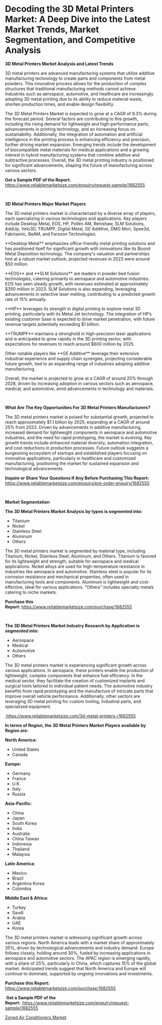 <p><h1>Decoding the 3D Metal Printers Market: A Deep Dive into the Latest Market Trends, Market Segmentation, and Competitive Analysis</h1></p><p><strong>3D Metal Printers Market Analysis and Latest Trends</strong></p>
<p><p>3D metal printers are advanced manufacturing systems that utilize additive manufacturing technology to create parts and components from metal powders. This innovative process allows for the production of complex structures that traditional manufacturing methods cannot achieve. Industries such as aerospace, automotive, and healthcare are increasingly adopting 3D metal printing due to its ability to reduce material waste, shorten production times, and enable design flexibility.</p><p>The 3D Metal Printers Market is expected to grow at a CAGR of 9.3% during the forecast period. Several factors are contributing to this growth, including the rising demand for lightweight and high-performance parts, advancements in printing technology, and an increasing focus on sustainability. Additionally, the integration of automation and artificial intelligence in the printing process is enhancing efficiency and precision, further driving market expansion. Emerging trends include the development of biocompatible metal materials for medical applications and a growing interest in hybrid manufacturing systems that combine additive and subtractive processes. Overall, the 3D metal printing industry is positioned for significant advancements, shaping the future of manufacturing across various sectors.</p></p>
<p><strong>Get a Sample PDF of the Report:&nbsp;</strong> <a href="https://www.reliablemarketsize.com/enquiry/request-sample/1682555?utm_campaign=1743&utm_medium=2&utm_source=Github&utm_content=ia&utm_term=17022025&utm_id=3d-metal-printers">https://www.reliablemarketsize.com/enquiry/request-sample/1682555</a></p>
<p>&nbsp;</p>
<p><strong>3D Metal Printers Major Market Players</strong></p>
<p><p>The 3D metal printers market is characterized by a diverse array of players, each specializing in various technologies and applications. Key players include Desktop Metal, EOS, HP, Pollen AM, Renishaw, SLM Solutions, AddUp, Velo3D, TRUMPF, Digital Metal, GE Additive, DMG Mori, Spee3d, Fabrisonic, BeAM, and Farsoon Technologies.</p><p>**Desktop Metal** emphasizes office-friendly metal printing solutions and has positioned itself for significant growth with innovations like its Bound Metal Deposition technology. The company's valuation and partnerships hint at a robust market outlook; projected revenues in 2023 were around $50 million.</p><p>**EOS** and **SLM Solutions** are leaders in powder bed fusion technologies, catering primarily to aerospace and automotive industries. EOS has seen steady growth, with revenues estimated at approximately $350 million in 2023. SLM Solutions is also expanding, leveraging advancements in selective laser melting, contributing to a predicted growth rate of 15% annually.</p><p>**HP** leverages its strength in digital printing to explore metal 3D printing, particularly with its Metal Jet technology. The integration of HP’s existing customer base is expected to drive market penetration, with future revenue targets potentially exceeding $1 billion.</p><p>**TRUMPF** maintains a stronghold in high-precision laser applications and is anticipated to grow rapidly in the 3D printing sector, with expectations for revenues to reach around $600 million by 2025. </p><p>Other notable players like **GE Additive** leverage their extensive industrial experience and supply chain synergies, projecting considerable future growth, tied to an expanding range of industries adopting additive manufacturing.</p><p>Overall, the market is projected to grow at a CAGR of around 25% through 2028, driven by increasing adoption in various sectors such as aerospace, medical, and automotive, amid advancements in technology and materials.</p></p>
<p>&nbsp;</p>
<p><strong>What Are The Key Opportunities For 3D Metal Printers Manufacturers?</strong></p>
<p><p>The 3D metal printers market is poised for substantial growth, projected to reach approximately $1.1 billion by 2025, expanding at a CAGR of around 25% from 2023. Driven by advancements in additive manufacturing, increased demand for lightweight components in aerospace and automotive industries, and the need for rapid prototyping, the market is evolving. Key growth trends include enhanced material diversity, automation integration, and cost reductions in production processes. Future outlook suggests a burgeoning ecosystem of startups and established players focusing on innovative applications, particularly in healthcare and customized manufacturing, positioning the market for sustained expansion and technological advancements.</p></p>
<p><strong>Inquire or Share Your Questions If Any Before Purchasing This Report:</strong> <a href="https://www.reliablemarketsize.com/enquiry/pre-order-enquiry/1682555?utm_campaign=1743&utm_medium=2&utm_source=Github&utm_content=ia&utm_term=17022025&utm_id=3d-metal-printers">https://www.reliablemarketsize.com/enquiry/pre-order-enquiry/1682555</a></p>
<p>&nbsp;</p>
<p><strong>Market Segmentation</strong></p>
<p><strong>The 3D Metal Printers Market Analysis by types is segmented into:</strong></p>
<p><ul><li>Titanium</li><li>Nickel</li><li>Stainless Steel</li><li>Aluminum</li><li>Others</li></ul></p>
<p><p>The 3D metal printers market is segmented by material type, including Titanium, Nickel, Stainless Steel, Aluminum, and Others. Titanium is favored for its lightweight and strength, suitable for aerospace and medical applications. Nickel alloys are used for high-temperature resistance in industries like aerospace and automotive. Stainless steel is popular for its corrosion resistance and mechanical properties, often used in manufacturing tools and components. Aluminum is lightweight and cost-effective, ideal for various applications. "Others" includes specialty metals catering to niche markets.</p></p>
<p><strong>Purchase this Report:&nbsp;</strong><a href="https://www.reliablemarketsize.com/purchase/1682555?utm_campaign=1743&utm_medium=2&utm_source=Github&utm_content=ia&utm_term=17022025&utm_id=3d-metal-printers">https://www.reliablemarketsize.com/purchase/1682555</a></p>
<p>&nbsp;</p>
<p><strong>The 3D Metal Printers Market Industry Research by Application is segmented into:</strong></p>
<p><ul><li>Aerospace</li><li>Medical</li><li>Automotive</li><li>Others</li></ul></p>
<p><p>The 3D metal printers market is experiencing significant growth across various applications. In aerospace, these printers enable the production of lightweight, complex components that enhance fuel efficiency. In the medical sector, they facilitate the creation of customized implants and surgical tools tailored to individual patient needs. The automotive industry benefits from rapid prototyping and the manufacture of intricate parts that improve overall vehicle performance. Additionally, other sectors are leveraging 3D metal printing for custom tooling, industrial parts, and specialized equipment.</p></p>
<p><a href="https://www.reliablemarketsize.com/3d-metal-printers-r1682555?utm_campaign=1743&utm_medium=2&utm_source=Github&utm_content=ia&utm_term=17022025&utm_id=3d-metal-printers">&nbsp;https://www.reliablemarketsize.com/3d-metal-printers-r1682555</a></p>
<p><strong>In terms of Region, the 3D Metal Printers Market Players available by Region are:</strong></p>
<p>
    <p> <strong> North America: </strong>
        <ul>
            <li>United States</li>
            <li>Canada</li>
        </ul>
        </p> 
    <p> <strong> Europe: </strong>
        <ul>
            <li>Germany</li>
            <li>France</li>
            <li>U.K.</li>
            <li>Italy</li>
            <li>Russia</li>
        </ul>
        </p> 
    <p> <strong> Asia-Pacific: </strong>
        <ul>
            <li>China</li>
            <li>Japan</li>
            <li>South Korea</li>
            <li>India</li>
            <li>Australia</li>
            <li>China Taiwan</li>
            <li>Indonesia</li>
            <li>Thailand</li>
            <li>Malaysia</li>
        </ul>
        </p> 
    <p> <strong> Latin America: </strong>
        <ul>
            <li>Mexico</li>
            <li>Brazil</li>
            <li>Argentina Korea</li>
            <li>Colombia</li>
        </ul>
        </p> 
    <p> <strong> Middle East & Africa: </strong>
        <ul>
            <li>Turkey</li>
            <li>Saudi</li>
            <li>Arabia</li>
            <li>UAE</li>
            <li>Korea</li>
        </ul>
    </p>
    </p>
<p><p>The 3D metal printers market is witnessing significant growth across various regions. North America leads with a market share of approximately 35%, driven by technological advancements and industry demand. Europe follows closely, holding around 30%, fueled by increasing applications in aerospace and automotive sectors. The APAC region is emerging rapidly, with a share of 25%, particularly in China, which captures 15% of the global market. Anticipated trends suggest that North America and Europe will continue to dominate, supported by ongoing innovations and investments.</p></p>
<p><strong>Purchase this Report: </strong><a href="https://www.reliablemarketsize.com/purchase/1682555?utm_campaign=1743&utm_medium=2&utm_source=Github&utm_content=ia&utm_term=17022025&utm_id=3d-metal-printers">https://www.reliablemarketsize.com/purchase/1682555</a></p>
<p>&nbsp;<strong>Get a Sample PDF of the Report:&nbsp;&nbsp;</strong><a href="https://www.reliablemarketsize.com/enquiry/request-sample/1682555?utm_campaign=1743&utm_medium=2&utm_source=Github&utm_content=ia&utm_term=17022025&utm_id=3d-metal-printers">https://www.reliablemarketsize.com/enquiry/request-sample/1682555</a></p>
<p><strong></strong></p>
<p><p><a href="https://github.com/mookiesville/Market-Research-Report-List-1/blob/main/zoned-air-conditioners-market.md?utm_campaign=1743&utm_medium=2&utm_source=Github&utm_content=ia&utm_term=17022025&utm_id=3d-metal-printers">Zoned Air Conditioners Market</a></p></p>